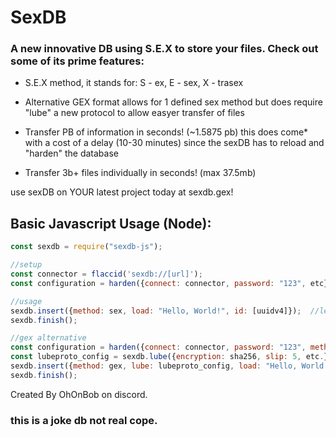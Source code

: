 
# SexDB

### A new innovative DB using S.E.X to store your files. Check out some of its prime features:


- S.E.X method, it stands for: S - ex, E - sex, X - trasex

- Alternative GEX format allows for 1 defined sex method but does require "lube" a new protocol to allow easyer transfer of files

- Transfer PB of information in seconds! (~1.5875 pb) this does come* with a cost of a delay (10-30 minutes) since the sexDB has to reload and "harden" the database

- Transfer 3b+ files individually in seconds! (max 37.5mb)

use sexDB on YOUR latest project today at sexdb.gex!

## Basic Javascript Usage (Node):

```javascript
const sexdb = require("sexdb-js");

//setup
const connector = flaccid('sexdb://[url]');
const configuration = harden({connect: connector, password: "123", etc})

//usage
sexdb.insert({method: sex, load: "Hello, World!", id: [uuidv4]});  //leave id emtpy to auto assign
sexdb.finish();

//gex alternative
const configuration = harden({connect: connector, password: "123", method: gex, lubeproto: true})
const lubeproto_config = sexdb.lube({encryption: sha256, slip: 5, etc.}) //slip has a max of 10, slip tells sexdb how "slippery" the "gex" "Lube" protocol should be aka strictness. explained in docs.
sexdb.insert({method: gex, lube: lubeproto_config, load: "Hello, World!", id: [uuidv4]});
sexdb.finish();
```

Created By OhOnBob on discord. 



### this is a joke db not real cope.
